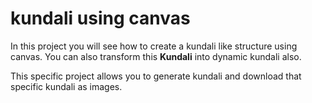 # kundali using canvas

In this project you will see how to create a kundali like structure using canvas.
You can also transform this **Kundali** into dynamic kundali also.

This specific project allows you to generate kundali and download that specific kundali as images.

